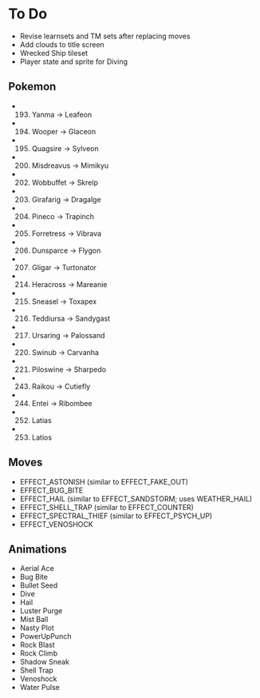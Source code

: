 # To Do

- Revise learnsets and TM sets after replacing moves
- Add clouds to title screen
- Wrecked Ship tileset
- Player state and sprite for Diving


## Pokemon

- 193. Yanma -> Leafeon
- 194. Wooper -> Glaceon
- 195. Quagsire -> Sylveon
- 200. Misdreavus -> Mimikyu
- 202. Wobbuffet -> Skrelp
- 203. Girafarig -> Dragalge
- 204. Pineco -> Trapinch
- 205. Forretress -> Vibrava
- 206. Dunsparce -> Flygon
- 207. Gligar -> Turtonator
- 214. Heracross -> Mareanie
- 215. Sneasel -> Toxapex
- 216. Teddiursa -> Sandygast
- 217. Ursaring -> Palossand
- 220. Swinub -> Carvanha
- 221. Piloswine -> Sharpedo
- 243. Raikou -> Cutiefly
- 244. Entei -> Ribombee
- 252. Latias
- 253. Latios


## Moves

- EFFECT_ASTONISH (similar to EFFECT_FAKE_OUT)
- EFFECT_BUG_BITE
- EFFECT_HAIL (similar to EFFECT_SANDSTORM; uses WEATHER_HAIL)
- EFFECT_SHELL_TRAP (similar to EFFECT_COUNTER)
- EFFECT_SPECTRAL_THIEF (similar to EFFECT_PSYCH_UP)
- EFFECT_VENOSHOCK


## Animations

- Aerial Ace
- Bug Bite
- Bullet Seed
- Dive
- Hail
- Luster Purge
- Mist Ball
- Nasty Plot
- PowerUpPunch
- Rock Blast
- Rock Climb
- Shadow Sneak
- Shell Trap
- Venoshock
- Water Pulse